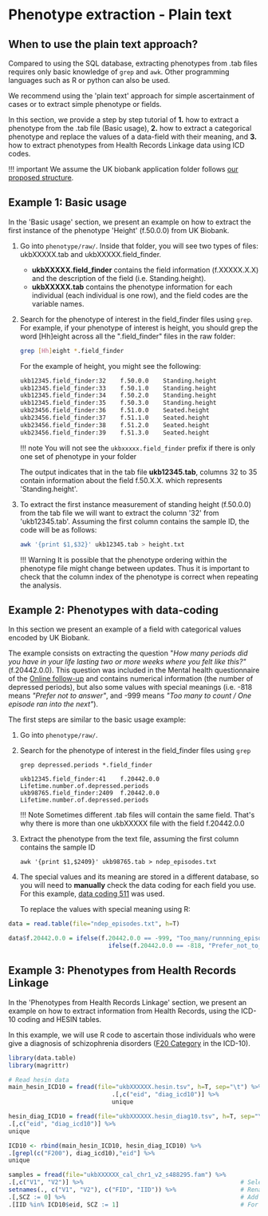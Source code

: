 # Phenotype extraction - Plain text

## When to use the plain text approach?

Compared to using the SQL database, extracting phenotypes from .tab files requires only basic knowledge of `grep` and `awk`. Other programming languages such as R or python can also be used.

We recommend using the 'plain text' approach for simple ascertainment of cases or to extract simple phenotype or fields. 

In this section, we provide a step by step tutorial of **1.** how to extract a phenotype from the .tab file (Basic usage), **2.** how to extract a categorical phenotype and replace the values of a data-field with their meaning, and **3.** how to extract phenotypes from Health Records Linkage data using ICD codes.

!!! important
    We assume the UK biobank application folder follows [our proposed structure](../../admin/master_generation/#expected-result).

## Example 1: Basic usage

In the 'Basic usage' section, we present an example on how to extract the first instance of the phenotype 'Height' (f.50.0.0) from UK Biobank.

1. Go into `phenotype/raw/`. Inside that folder, you will see two types of files: ukbXXXXX.tab and ukbXXXXX.field_finder.

	- **ukbXXXXX.field_finder** contains the field information (f.XXXXX.X.X) and the description of the field (i.e. Standing.height).
	- **ukbXXXXX.tab** contains the phenotype information for each individual (each individual is one row), and the field codes are the variable names.

2. Search for the phenotype of interest in the field_finder files using `grep`. For example, if your phenotype of interest is height, you should grep the word [Hh]eight across all the ".field_finder" files in the raw folder:

    ```bash
    grep [Hh]eight *.field_finder
    ```
    For the example of height, you might see the following: 
 
    ```bash
    ukb12345.field_finder:32	f.50.0.0	Standing.height
    ukb12345.field_finder:33	f.50.1.0	Standing.height
    ukb12345.field_finder:34	f.50.2.0	Standing.height
    ukb12345.field_finder:35	f.50.3.0	Standing.height
    ukb23456.field_finder:36	f.51.0.0	Seated.height
    ukb23456.field_finder:37	f.51.1.0	Seated.height
    ukb23456.field_finder:38	f.51.2.0	Seated.height
    ukb23456.field_finder:39	f.51.3.0	Seated.height
    ```

    !!! note 
        You will not see the `ukbxxxxx.field_finder` prefix if there is only one set of phenotype in your folder
    
    The output indicates that in the tab file **ukb12345.tab**, columns 32 to 35 contain information about the field f.50.X.X. which represents 'Standing.height'. 


3. To extract the first instance measurement of standing height (f.50.0.0) from the tab file we will want to extract the column '32' from 'ukb12345.tab'. Assuming the first column contains the sample ID, the code will be as follows:

    ```bash
    awk '{print $1,$32}' ukb12345.tab > height.txt
    ```

    !!! Warning
        It is possible that the phenotype ordering within the phenotype file might change between updates.
        Thus it is important to check that the column index of the phenotype is correct when repeating the analysis.

## Example 2: Phenotypes with data-coding

In this section we present an example of a field with categorical values encoded by UK Biobank. 

The example consists on extracting the question "*How many periods did you have in your life lasting two or more weeks where you felt like this?"* (f.20442.0.0). This question was included in the Mental health questionnaire of the [Online follow-up](https://biobank.ctsu.ox.ac.uk/crystal/label.cgi?id=100089) and contains numerical information (the number of depressed periods), but also some values with special meanings (i.e. -818 means *"Prefer not to answer"*, and -999 means *"Too many to count / One episode ran into the next"*).
 

The first steps are similar to the basic usage example:

1. Go into `phenotype/raw/`.
2. Search for the phenotype of interest in the field_finder files using `grep`

    ```
    grep depressed.periods *.field_finder 
    
    ukb12345.field_finder:41	f.20442.0.0	Lifetime.number.of.depressed.periods
    ukb98765.field_finder:2409	f.20442.0.0	Lifetime.number.of.depressed.periods
    ```

    !!! Note 
        Sometimes different .tab files will contain the same field. That's why there is more than one ukbXXXXX file with the field f.20442.0.0
	
3. Extract the phenotype from the text file, assuming the first column contains the sample ID

    ```
	awk '{print $1,$2409}' ukb98765.tab > ndep_episodes.txt
    ```

4. The special values and its meaning are stored in a different database, so you will need to **manually** check the data coding for each field you use. For this example, [data coding 511](https://biobank.ctsu.ox.ac.uk/crystal/coding.cgi?id=511) was used. 

    To replace the values with special meaning using R:

``` R 
data = read.table(file="ndep_episodes.txt", h=T)

data$f.20442.0.0 = ifelse(f.20442.0.0 == -999, "Too_many/runnning_episodes", 
							ifelse(f.20442.0.0 == -818, "Prefer_not_to_answer", f.20442.0.0)
```


## Example 3: Phenotypes from Health Records Linkage 

In the 'Phenotypes from Health Records Linkage' section, we present an example on how to extract information from Health Records, using the ICD-10 coding and HESIN tables.

In this example, we will use R code to ascertain those individuals who were give a diagnosis of schizophrenia disorders ([F20 Category](https://biobank.ctsu.ox.ac.uk/crystal/field.cgi?id=41270) in the ICD-10).

``` R
library(data.table)
library(magrittr)

# Read hesin data
main_hesin_ICD10 = fread(file="ukbXXXXXX.hesin.tsv", h=T, sep="\t") %>% 
                             .[,c("eid", "diag_icd10")] %>% 
                             unique

hesin_diag_ICD10 = fread(file="ukbXXXXXX.hesin_diag10.tsv", h=T, sep="\t") %>% 
.[,c("eid", "diag_icd10")] %>% 
unique

ICD10 <- rbind(main_hesin_ICD10, hesin_diag_ICD10) %>% 
.[grepl(c("F200"), diag_icd10),"eid"] %>% 
unique 

samples = fread(file="ukbXXXXXX_cal_chr1_v2_s488295.fam") %>% 
.[,c("V1", "V2")] %>%                                            # Select the first two columns
setnames(., c("V1", "V2"), c("FID", "IID")) %>%                  # Rename columns
.[,SCZ := 0] %>%                                                 # Add a SCZ column and initialize to 0 
.[IID %in% ICD10$eid, SCZ := 1]                                  # For anyone found to be in the ICD10 object, give them SCZ status of 1
```

